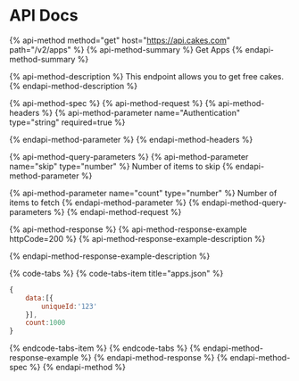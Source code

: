# API Docs

{% api-method method="get" host="https://api.cakes.com" path="/v2/apps" %}
{% api-method-summary %}
Get Apps
{% endapi-method-summary %}

{% api-method-description %}
This endpoint allows you to get free cakes.
{% endapi-method-description %}

{% api-method-spec %}
{% api-method-request %}
{% api-method-headers %}
{% api-method-parameter name="Authentication" type="string" required=true %}

{% endapi-method-parameter %}
{% endapi-method-headers %}

{% api-method-query-parameters %}
{% api-method-parameter name="skip" type="number" %}
Number of items to skip
{% endapi-method-parameter %}

{% api-method-parameter name="count" type="number" %}
Number of items to fetch
{% endapi-method-parameter %}
{% endapi-method-query-parameters %}
{% endapi-method-request %}

{% api-method-response %}
{% api-method-response-example httpCode=200 %}
{% api-method-response-example-description %}

{% endapi-method-response-example-description %}

{% code-tabs %}
{% code-tabs-item title="apps.json" %}
```javascript
{
    data:[{
        uniqueId:'123'
    }],
    count:1000
}
```
{% endcode-tabs-item %}
{% endcode-tabs %}
{% endapi-method-response-example %}
{% endapi-method-response %}
{% endapi-method-spec %}
{% endapi-method %}



